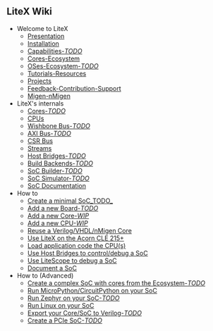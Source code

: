 ## LiteX Wiki

* Welcome to LiteX
  * [Presentation](Home)
  * [Installation](Installation)
  * [Capabilities-_TODO_](Capabilities)
  * [Cores-Ecosystem](Cores-Ecosystem)
  * [OSes-Ecosystem-_TODO_](OSes-Ecosystem)
  * [Tutorials-Resources](Tutorials-Resources)
  * [Projects](Projects)
  * [Feedback-Contribution-Support](Feedback-Contribution-Support)
  * [Migen-nMigen](Migen-nMigen)
* LiteX's internals
  * [Cores-_TODO_](Cores)
  * [CPUs](CPUs)
  * [Wishbone Bus-_TODO_](Wishbone-Bus)
  * [AXI Bus-_TODO_](AXI-Bus)
  * [CSR Bus](CSR-Bus)
  * [Streams](Streams)
  * [Host Bridges-_TODO_](Host-Bridges)
  * [Build Backends-_TODO_](Build-Backends)
  * [SoC Builder-_TODO_](SoC-builder)
  * [SoC Simulator-_TODO_](SoC-Simulator)
  * [SoC Documentation](SoC-Documentation)
* How to
  * [Create a minimal SoC_TODO_](Create-A-minimal-SoC)
  * [Add a new Board-_TODO_](Add-A-New-Board)
  * [Add a new Core-_WIP_](Add-A-New-Core)
  * [Add a new CPU-_WIP_](Add-A-New-CPU)
  * [Reuse a Verilog/VHDL/nMigen Core](Reuse-A-Verilog-VHDL-nMigen-Core)
  * [Use LiteX on the Acorn CLE 215+](Use-LiteX-on-the-Acorn-CLE-215)
  * [Load application code the CPU(s)](Load-Application-Code-To-CPU)
  * [Use Host Bridges to control/debug a SoC](Use-Host-Bridge-to-control-debug-a-SoC)
  * [Use LiteScope to debug a SoC](Use-LiteScope-To-Debug-A-SoC)
  * [Document a SoC](Document-a-SoC)
* How to (Advanced)
  * [Create a complex SoC with cores from the Ecosystem-_TODO_](Create-A-complex-SoC-With-Cores-From-The-Ecosystem)
  * [Run MicroPython/CircuitPython on your SoC](Run-MicroPython-CircuitPython-On-Your-SoC)
  * [Run Zephyr on your SoC-_TODO_](Run-Zephyr-On-Your-SoC)
  * [Run Linux on your SoC](Run-Linux-On-Your-SoC)
  * [Export your Core/SoC to Verilog-_TODO_](Export-Your-Core-SoC-To-Verilog)
  * [Create a PCIe SoC-_TODO_](Create-A-PCIe-SoC)